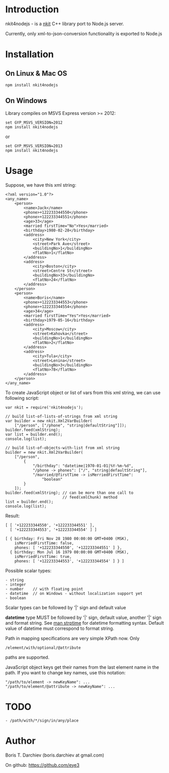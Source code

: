# Introduction

nkit4nodejs - is a [nkit](https://github.com/eye3/nkit.git) C++ library port to Node.js server.

Currently, only xml-to-json-conversion functionality is exported to Node.js

# Installation

## On Linux & Mac OS

    npm install nkit4nodejs
    
## On Windows

Library compiles on MSVS Express version >= 2012:

    set GYP_MSVS_VERSION=2012 
    npm install nkit4nodejs

or

    set GYP_MSVS_VERSION=2013 
    npm install nkit4nodejs

    
# Usage

Suppose, we have this xml string:

    <?xml version="1.0"?>
    <any_name>
        <person>
            <name>Jack</name>
            <phone>+122233344550</phone>
            <phone>+122233344551</phone>
            <age>33</age>
            <married firstTime="No">Yes</married>
            <birthday>1980-02-28</birthday>
            <address>
                <city>New York</city>
                <street>Park Ave</street>
                <buildingNo>1</buildingNo>
                <flatNo>1</flatNo>
            </address>
            <address>
                <city>Boston</city>
                <street>Centre St</street>
                <buildingNo>33</buildingNo>
                <flatNo>24</flatNo>
            </address>
        </person>
        <person>
            <name>Boris</name>
            <phone>+122233344553</phone>
            <phone>+122233344554</phone>
            <age>34</age>
            <married firstTime="Yes">Yes</married>
            <birthday>1979-05-16</birthday>
            <address>
                <city>Moscow</city>
                <street>Kahovka</street>
                <buildingNo>1</buildingNo>
                <flatNo>2</flatNo>
            </address>
            <address>
                <city>Tula</city>
                <street>Lenina</street>
                <buildingNo>3</buildingNo>
                <flatNo>78</flatNo>
            </address>
        </person>
    </any_name>

To create JavaScript object or list of vars from this xml string, we can use 
following script:

    var nkit = require('nkit4nodejs');
    
    // build list-of-lists-of-strings from xml string
    var builder = new nkit.Xml2VarBuilder(
        ["/person", ["/phone", "string|defaultString"]]);
    builder.feed(xmlString);
    var list = builder.end();
    console.log(list);
    
    // build list-of-objects-with-list from xml string
    builder = new nkit.Xml2VarBuilder(
        ["/person",
            {
                "/birthday": "datetime|1970-01-01|%Y-%m-%d",
                "/phone -> phones": ["/", "string|defaultString"],
                "/married/@firstTime -> isMerriedFirstTime":
                    "boolean"
            }
        ]);
    builder.feed(xmlString); // can be more than one call to
                             // feed(xmlChunk) method
    list = builder.end();
    console.log(list);

Result:

    [ [ '+122233344550', '+122233344551' ],
      [ '+122233344553', '+122233344554' ] ]
      
    [ { birthday: Fri Nov 28 1980 00:00:00 GMT+0400 (MSK),
        isMerriedFirstTime: false,
        phones: [ '+122233344550', '+122233344551' ] },
      { birthday: Mon Jul 16 1979 00:00:00 GMT+0400 (MSK),
        isMerriedFirstTime: true,
        phones: [ '+122233344553', '+122233344554' ] } ]

Possible scalar types:

    - string
    - integer
    - number    // with floating point
    - datetime  // on Windows - without localization support yet
    - boolean
    
Scalar types can be followed by '|' sign and default value

**datetime** type MUST be followed by '|' sign, default value,
another '|' sign and format string. See 
[man strptime](http://linux.die.net/man/3/strptime) for datetime formatting
syntax. Default value of datetime must correspond to format string.

Path in mapping specifications are very simple XPath now. Only

    /element/with/optional/@attribute
    
paths are supported.
    
JavaScript object keys get their names from the last element name in the path.
If you want to change key names, use this notation:

    "/path/to/element -> newKeyName": ...
    "/path/to/element/@attribute -> newKeyName": ...

# TODO

    - /path/with/*/sign/in/any/place 

# Author

Boris T. Darchiev (boris.darchiev at gmail.com)

On github: https://github.com/eye3
